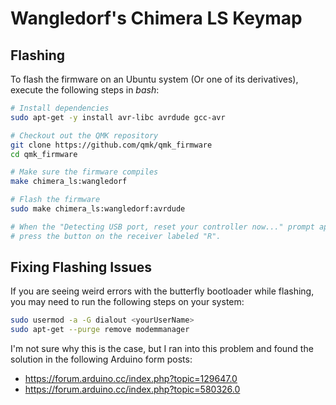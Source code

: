 # Wangledorf's Chimera LS Keymap

## Flashing

To flash the firmware on an Ubuntu system (Or one of its derivatives), execute
the following steps in *bash*:

```bash
# Install dependencies
sudo apt-get -y install avr-libc avrdude gcc-avr

# Checkout out the QMK repository
git clone https://github.com/qmk/qmk_firmware
cd qmk_firmware

# Make sure the firmware compiles
make chimera_ls:wangledorf

# Flash the firmware
sudo make chimera_ls:wangledorf:avrdude

# When the "Detecting USB port, reset your controller now..." prompt appears,
# press the button on the receiver labeled "R".
```

## Fixing Flashing Issues

If you are seeing weird errors with the butterfly bootloader while flashing,
you may need to run the following steps on your system:
```bash
sudo usermod -a -G dialout <yourUserName>
sudo apt-get --purge remove modemmanager
```

I'm not sure why this is the case, but I ran into this problem and found the
solution in the following Arduino form posts:
- https://forum.arduino.cc/index.php?topic=129647.0
- https://forum.arduino.cc/index.php?topic=580326.0
